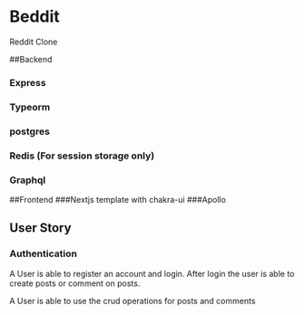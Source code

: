 # Beddit
Reddit Clone

##Backend
  ### Express
  ### Typeorm
  ### postgres
  ### Redis (For session storage only)
  ### Graphql
  
##Frontend
  ###Nextjs template with chakra-ui
  ###Apollo
  
## User Story

### Authentication
A User is able to register an account and login. After login the user is able to create posts or comment on posts.

A User is able to use the crud operations for posts and comments

